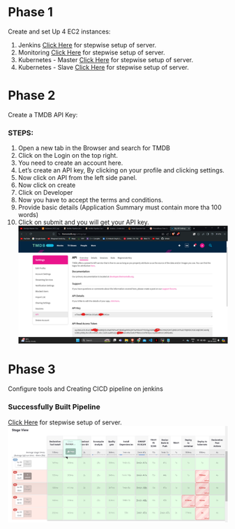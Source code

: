 # Phase 1
Create and set Up 4 EC2 instances:
1. Jenkins [Click Here](https://github.com/aankusshh/Netflix-clone--Pipeline/blob/main/Jenkins%20Server%20Setup.md) for stepwise setup of server.
2. Monitoring  [Click Here](https://github.com/aankusshh/Netflix-clone--Pipeline/blob/main/Monitor%20Server.md) for stepwise setup of server.
3. Kubernetes - Master [Click Here](https://github.com/aankusshh/Netflix-clone--Pipeline/blob/main/Kuberenetes%20Setup.md) for stepwise setup of server.
4. Kubernetes - Slave [Click Here](https://github.com/aankusshh/Netflix-clone--Pipeline/blob/main/Kuberenetes%20Setup.md) for stepwise setup of server.


# Phase 2
Create a TMDB API Key:
### STEPS:
1. Open a new tab in the Browser and search for TMDB
2. Click on the Login on the top right.
3. You need to create an account here.
4. Let’s create an API key, By clicking on your profile and clicking settings.
5. Now click on API from the left side panel.
6. Now click on create
7. Click on Developer
8. Now you have to accept the terms and conditions.
9. Provide basic details (Application Summary must contain more tha 100 words)
10. Click on submit and you will get your API key.
![Alt Text](Images/11.png)


# Phase 3
Configure tools and Creating CICD pipeline on jenkins
### Successfully Built Pipeline
[Click Here](https://github.com/aankusshh/Netflix-clone--Pipeline/blob/main/Jenkins%20Plugins%20and%20Pipeline.md) for stepwise setup of server.
![](Images/1.png)

